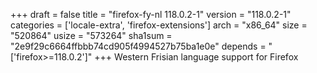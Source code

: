 +++
draft = false
title = "firefox-fy-nl 118.0.2-1"
version = "118.0.2-1"
categories = ['locale-extra', 'firefox-extensions']
arch = "x86_64"
size = "520864"
usize = "573264"
sha1sum = "2e9f29c6664ffbbb74cd905f4994527b75ba1e0e"
depends = "['firefox>=118.0.2']"
+++
Western Frisian language support for Firefox